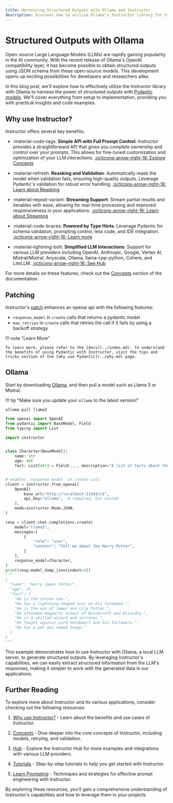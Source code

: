 ```yaml
---
title: Harnessing Structured Outputs with Ollama and Instructor
description: Discover how to utilize Ollama's Instructor library for structured outputs in LLM applications using Pydantic models.
---
```


# Structured Outputs with Ollama

Open-source Large Language Models (LLMs) are rapidly gaining popularity in the AI community. With the recent release of Ollama's OpenAI compatibility layer, it has become possible to obtain structured outputs using JSON schema from these open-source models. This development opens up exciting possibilities for developers and researchers alike.

In this blog post, we'll explore how to effectively utilize the Instructor library with Ollama to harness the power of structured outputs with [Pydantic models](../concepts/models.md). We'll cover everything from setup to implementation, providing you with practical insights and code examples.

## Why use Instructor?

Instructor offers several key benefits:

- :material-code-tags: **Simple API with Full Prompt Control**: Instructor provides a straightforward API that gives you complete ownership and control over your prompts. This allows for fine-tuned customization and optimization of your LLM interactions. [:octicons-arrow-right-16: Explore Concepts](../concepts/models.md)

- :material-refresh: **Reasking and Validation**: Automatically reask the model when validation fails, ensuring high-quality outputs. Leverage Pydantic's validation for robust error handling. [:octicons-arrow-right-16: Learn about Reasking](../concepts/reask_validation.md)

- :material-repeat-variant: **Streaming Support**: Stream partial results and iterables with ease, allowing for real-time processing and improved responsiveness in your applications. [:octicons-arrow-right-16: Learn about Streaming](../concepts/partial.md)

- :material-code-braces: **Powered by Type Hints**: Leverage Pydantic for schema validation, prompting control, less code, and IDE integration. [:octicons-arrow-right-16: Learn more](https://docs.pydantic.dev/)

- :material-lightning-bolt: **Simplified LLM Interactions**: Support for various LLM providers including OpenAI, Anthropic, Google, Vertex AI, Mistral/Mixtral, Anyscale, Ollama, llama-cpp-python, Cohere, and LiteLLM. [:octicons-arrow-right-16: See Hub](../hub/index.md)

For more details on these features, check out the [Concepts](../concepts/models.md) section of the documentation.

## Patching

Instructor's [patch](../concepts/patching.md) enhances an openai api with the following features:

- `response_model` in `create` calls that returns a pydantic model
- `max_retries` in `create` calls that retries the call if it fails by using a backoff strategy

!!! note "Learn More"

    To learn more, please refer to the [docs](../index.md). To understand the benefits of using Pydantic with Instructor, visit the tips and tricks section of the [why use Pydantic](../why.md) page.

## Ollama

Start by downloading [Ollama](https://ollama.ai/download), and then pull a model such as Llama 3 or Mistral.

!!! tip "Make sure you update your `ollama` to the latest version!"

```
ollama pull llama3
```

```python
from openai import OpenAI
from pydantic import BaseModel, Field
from typing import List

import instructor


class Character(BaseModel):
    name: str
    age: int
    fact: List[str] = Field(..., description="A list of facts about the character")


# enables `response_model` in create call
client = instructor.from_openai(
    OpenAI(
        base_url="http://localhost:11434/v1",
        api_key="ollama",  # required, but unused
    ),
    mode=instructor.Mode.JSON,
)

resp = client.chat.completions.create(
    model="llama3",
    messages=[
        {
            "role": "user",
            "content": "Tell me about the Harry Potter",
        }
    ],
    response_model=Character,
)
print(resp.model_dump_json(indent=2))
"""
{
  "name": "Harry James Potter",
  "age": 37,
  "fact": [
    "He is the chosen one.",
    "He has a lightning-shaped scar on his forehead.",
    "He is the son of James and Lily Potter.",
    "He attended Hogwarts School of Witchcraft and Wizardry.",
    "He is a skilled wizard and sorcerer.",
    "He fought against Lord Voldemort and his followers.",
    "He has a pet owl named Snowy."
  ]
}
"""
```

This example demonstrates how to use Instructor with Ollama, a local LLM server, to generate structured outputs. By leveraging Instructor's capabilities, we can easily extract structured information from the LLM's responses, making it simpler to work with the generated data in our applications.

## Further Reading

To explore more about Instructor and its various applications, consider checking out the following resources:

1. [Why use Instructor?](../why.md) - Learn about the benefits and use cases of Instructor.

2. [Concepts](../concepts/models.md) - Dive deeper into the core concepts of Instructor, including models, retrying, and validation.

3. [Hub](../hub/index.md) - Explore the Instructor Hub for more examples and integrations with various LLM providers.

4. [Tutorials](../tutorials/1-introduction.ipynb) - Step-by-step tutorials to help you get started with Instructor.

5. [Learn Prompting](../prompting/index.md) - Techniques and strategies for effective prompt engineering with Instructor.

By exploring these resources, you'll gain a comprehensive understanding of Instructor's capabilities and how to leverage them in your projects.
